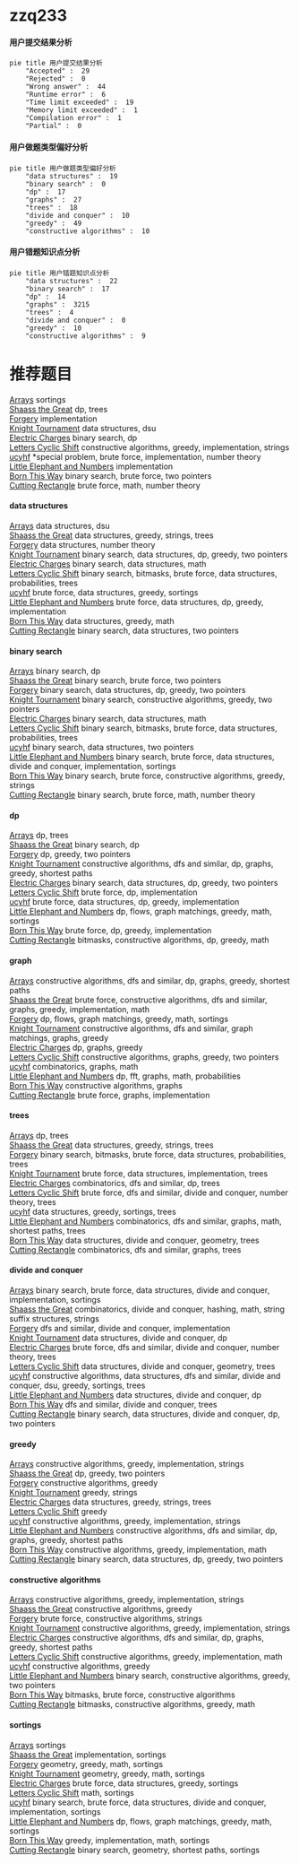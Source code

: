 # zzq233
<!-- tabs:start -->
#### **用户提交结果分析**

```mermaid
pie title 用户提交结果分析
    "Accepted" :  29
    "Rejected" :  0
    "Wrong answer" :  44
    "Runtime error" :  6
    "Time limit exceeded" :  19
    "Memory limit exceeded" :  1
    "Compilation error" :  1
    "Partial" :  0
```
#### **用户做题类型偏好分析**

```mermaid
pie title 用户做题类型偏好分析
    "data structures" :  19
    "binary search" :  0
    "dp" :  17
    "graphs" :  27
    "trees" :  18
    "divide and conquer" :  10
    "greedy" :  49
    "constructive algorithms" :  10
```
#### **用户错题知识点分析**

```mermaid
pie title 用户错题知识点分析
    "data structures" :  22
    "binary search" :  17
    "dp" :  14
    "graphs" :  3215
    "trees" :  4
    "divide and conquer" :  0
    "greedy" :  10
    "constructive algorithms" :  9
```
<!-- tabs:end -->
# 推荐题目
[Arrays](http://codeforces.com/problemset/problem/572/A)		sortings		  
[Shaass the Great](http://codeforces.com/problemset/problem/294/E)		dp,
                        trees		  
[Forgery](http://codeforces.com/problemset/problem/1059/B)		implementation		  
[Knight Tournament](http://codeforces.com/problemset/problem/356/A)		data structures,
                        dsu		  
[Electric Charges](http://codeforces.com/problemset/problem/623/C)		binary search,
                        dp		  
[Letters Cyclic Shift](http://codeforces.com/problemset/problem/708/A)		constructive algorithms,
                        greedy,
                        implementation,
                        strings		  
[ucyhf](http://codeforces.com/problemset/problem/171/F)		*special problem,
                        brute force,
                        implementation,
                        number theory		  
[Little Elephant and Numbers](http://codeforces.com/problemset/problem/221/B)		implementation		  
[Born This Way](http://codeforces.com/problemset/problem/1148/B)		binary search,
                        brute force,
                        two pointers		  
[Cutting Rectangle](http://codeforces.com/problemset/problem/963/C)		brute force,
                        math,
                        number theory		  
<!-- tabs:start -->
#### **data structures**
[Arrays](http://codeforces.com/problemset/problem/356/A)		data structures,
                        dsu		  
[Shaass the Great](http://codeforces.com/problemset/problem/923/C)		data structures,
                        greedy,
                        strings,
                        trees		  
[Forgery](http://codeforces.com/problemset/problem/914/D)		data structures,
                        number theory		  
[Knight Tournament](http://codeforces.com/problemset/problem/1492/C)		binary search,
                        data structures,
                        dp,
                        greedy,
                        two pointers		  
[Electric Charges](http://codeforces.com/problemset/problem/1490/G)		binary search,
                        data structures,
                        math		  
[Letters Cyclic Shift](http://codeforces.com/problemset/problem/1479/D)		binary search,
                        bitmasks,
                        brute force,
                        data structures,
                        probabilities,
                        trees		  
[ucyhf](http://codeforces.com/problemset/problem/1497/A)		brute force,
                        data structures,
                        greedy,
                        sortings		  
[Little Elephant and Numbers](http://codeforces.com/problemset/problem/1491/C)		brute force,
                        data structures,
                        dp,
                        greedy,
                        implementation		  
[Born This Way](http://codeforces.com/problemset/problem/1492/B)		data structures,
                        greedy,
                        math		  
[Cutting Rectangle](http://codeforces.com/problemset/problem/1436/E)		binary search,
                        data structures,
                        two pointers		  
#### **binary search**
[Arrays](http://codeforces.com/problemset/problem/623/C)		binary search,
                        dp		  
[Shaass the Great](http://codeforces.com/problemset/problem/1148/B)		binary search,
                        brute force,
                        two pointers		  
[Forgery](http://codeforces.com/problemset/problem/1492/C)		binary search,
                        data structures,
                        dp,
                        greedy,
                        two pointers		  
[Knight Tournament](http://codeforces.com/problemset/problem/1463/D)		binary search,
                        constructive algorithms,
                        greedy,
                        two pointers		  
[Electric Charges](http://codeforces.com/problemset/problem/1490/G)		binary search,
                        data structures,
                        math		  
[Letters Cyclic Shift](http://codeforces.com/problemset/problem/1479/D)		binary search,
                        bitmasks,
                        brute force,
                        data structures,
                        probabilities,
                        trees		  
[ucyhf](http://codeforces.com/problemset/problem/1436/E)		binary search,
                        data structures,
                        two pointers		  
[Little Elephant and Numbers](http://codeforces.com/problemset/problem/1461/D)		binary search,
                        brute force,
                        data structures,
                        divide and conquer,
                        implementation,
                        sortings		  
[Born This Way](http://codeforces.com/problemset/problem/1493/C)		binary search,
                        brute force,
                        constructive algorithms,
                        greedy,
                        strings		  
[Cutting Rectangle](http://codeforces.com/problemset/problem/1487/D)		binary search,
                        brute force,
                        math,
                        number theory		  
#### **dp**
[Arrays](http://codeforces.com/problemset/problem/294/E)		dp,
                        trees		  
[Shaass the Great](http://codeforces.com/problemset/problem/623/C)		binary search,
                        dp		  
[Forgery](http://codeforces.com/problemset/problem/1223/D)		dp,
                        greedy,
                        two pointers		  
[Knight Tournament](http://codeforces.com/problemset/problem/339/C)		constructive algorithms,
                        dfs and similar,
                        dp,
                        graphs,
                        greedy,
                        shortest paths		  
[Electric Charges](http://codeforces.com/problemset/problem/1492/C)		binary search,
                        data structures,
                        dp,
                        greedy,
                        two pointers		  
[Letters Cyclic Shift](https://codeforces.com/contest/1457/problem/C)		brute force,
                        dp,
                        implementation		  
[ucyhf](http://codeforces.com/problemset/problem/1491/C)		brute force,
                        data structures,
                        dp,
                        greedy,
                        implementation		  
[Little Elephant and Numbers](http://codeforces.com/problemset/problem/1437/C)		dp,
                        flows,
                        graph matchings,
                        greedy,
                        math,
                        sortings		  
[Born This Way](http://codeforces.com/problemset/problem/1499/B)		brute force,
                        dp,
                        greedy,
                        implementation		  
[Cutting Rectangle](http://codeforces.com/problemset/problem/1491/D)		bitmasks,
                        constructive algorithms,
                        dp,
                        greedy,
                        math		  
#### **graph**
[Arrays](http://codeforces.com/problemset/problem/339/C)		constructive algorithms,
                        dfs and similar,
                        dp,
                        graphs,
                        greedy,
                        shortest paths		  
[Shaass the Great](http://codeforces.com/problemset/problem/1487/C)		brute force,
                        constructive algorithms,
                        dfs and similar,
                        graphs,
                        greedy,
                        implementation,
                        math		  
[Forgery](http://codeforces.com/problemset/problem/1437/C)		dp,
                        flows,
                        graph matchings,
                        greedy,
                        math,
                        sortings		  
[Knight Tournament](http://codeforces.com/problemset/problem/1470/D)		constructive algorithms,
                        dfs and similar,
                        graph matchings,
                        graphs,
                        greedy		  
[Electric Charges](http://codeforces.com/problemset/problem/1476/C)		dp,
                        graphs,
                        greedy		  
[Letters Cyclic Shift](http://codeforces.com/problemset/problem/1304/D)		constructive algorithms,
                        graphs,
                        greedy,
                        two pointers		  
[ucyhf](http://codeforces.com/problemset/problem/1475/C)		combinatorics,
                        graphs,
                        math		  
[Little Elephant and Numbers](http://codeforces.com/problemset/problem/553/E)		dp,
                        fft,
                        graphs,
                        math,
                        probabilities		  
[Born This Way](http://codeforces.com/problemset/problem/1495/C)		constructive algorithms,
                        graphs		  
[Cutting Rectangle](http://codeforces.com/problemset/problem/1510/K)		brute force,
                        graphs,
                        implementation		  
#### **trees**
[Arrays](http://codeforces.com/problemset/problem/294/E)		dp,
                        trees		  
[Shaass the Great](http://codeforces.com/problemset/problem/923/C)		data structures,
                        greedy,
                        strings,
                        trees		  
[Forgery](http://codeforces.com/problemset/problem/1479/D)		binary search,
                        bitmasks,
                        brute force,
                        data structures,
                        probabilities,
                        trees		  
[Knight Tournament](http://codeforces.com/problemset/problem/1511/C)		brute force,
                        data structures,
                        implementation,
                        trees		  
[Electric Charges](http://codeforces.com/problemset/problem/1499/F)		combinatorics,
                        dfs and similar,
                        dp,
                        trees		  
[Letters Cyclic Shift](http://codeforces.com/problemset/problem/1491/E)		brute force,
                        dfs and similar,
                        divide and conquer,
                        number theory,
                        trees		  
[ucyhf](http://codeforces.com/problemset/problem/1466/D)		data structures,
                        greedy,
                        sortings,
                        trees		  
[Little Elephant and Numbers](http://codeforces.com/problemset/problem/1495/D)		combinatorics,
                        dfs and similar,
                        graphs,
                        math,
                        shortest paths,
                        trees		  
[Born This Way](http://codeforces.com/problemset/problem/1303/G)		data structures,
                        divide and conquer,
                        geometry,
                        trees		  
[Cutting Rectangle](http://codeforces.com/problemset/problem/1454/E)		combinatorics,
                        dfs and similar,
                        graphs,
                        trees		  
#### **divide and conquer**
[Arrays](http://codeforces.com/problemset/problem/1461/D)		binary search,
                        brute force,
                        data structures,
                        divide and conquer,
                        implementation,
                        sortings		  
[Shaass the Great](http://codeforces.com/problemset/problem/1466/G)		combinatorics,
                        divide and conquer,
                        hashing,
                        math,
                        string suffix structures,
                        strings		  
[Forgery](http://codeforces.com/problemset/problem/1490/D)		dfs and similar,
                        divide and conquer,
                        implementation		  
[Knight Tournament](https://codeforces.com/contest/1483/problem/C)		data structures,
                        divide and conquer,
                        dp		  
[Electric Charges](http://codeforces.com/problemset/problem/1491/E)		brute force,
                        dfs and similar,
                        divide and conquer,
                        number theory,
                        trees		  
[Letters Cyclic Shift](http://codeforces.com/problemset/problem/1303/G)		data structures,
                        divide and conquer,
                        geometry,
                        trees		  
[ucyhf](http://codeforces.com/problemset/problem/1494/D)		constructive algorithms,
                        data structures,
                        dfs and similar,
                        divide and conquer,
                        dsu,
                        greedy,
                        sortings,
                        trees		  
[Little Elephant and Numbers](http://codeforces.com/problemset/problem/1482/E)		data structures,
                        divide and conquer,
                        dp		  
[Born This Way](http://codeforces.com/problemset/problem/566/C)		dfs and similar,
                        divide and conquer,
                        trees		  
[Cutting Rectangle](http://codeforces.com/problemset/problem/1428/F)		binary search,
                        data structures,
                        divide and conquer,
                        dp,
                        two pointers		  
#### **greedy**
[Arrays](http://codeforces.com/problemset/problem/708/A)		constructive algorithms,
                        greedy,
                        implementation,
                        strings		  
[Shaass the Great](http://codeforces.com/problemset/problem/1223/D)		dp,
                        greedy,
                        two pointers		  
[Forgery](http://codeforces.com/problemset/problem/1452/F)		constructive algorithms,
                        greedy		  
[Knight Tournament](http://codeforces.com/problemset/problem/91/A)		greedy,
                        strings		  
[Electric Charges](http://codeforces.com/problemset/problem/923/C)		data structures,
                        greedy,
                        strings,
                        trees		  
[Letters Cyclic Shift](http://codeforces.com/problemset/problem/1077/B)		greedy		  
[ucyhf](https://codeforces.com/contest/709/problem/C)		constructive algorithms,
                        greedy,
                        implementation,
                        strings		  
[Little Elephant and Numbers](http://codeforces.com/problemset/problem/339/C)		constructive algorithms,
                        dfs and similar,
                        dp,
                        graphs,
                        greedy,
                        shortest paths		  
[Born This Way](http://codeforces.com/problemset/problem/1120/B)		constructive algorithms,
                        greedy,
                        implementation,
                        math		  
[Cutting Rectangle](http://codeforces.com/problemset/problem/1492/C)		binary search,
                        data structures,
                        dp,
                        greedy,
                        two pointers		  
#### **constructive algorithms**
[Arrays](http://codeforces.com/problemset/problem/708/A)		constructive algorithms,
                        greedy,
                        implementation,
                        strings		  
[Shaass the Great](http://codeforces.com/problemset/problem/1452/F)		constructive algorithms,
                        greedy		  
[Forgery](http://codeforces.com/problemset/problem/670/F)		brute force,
                        constructive algorithms,
                        strings		  
[Knight Tournament](https://codeforces.com/contest/709/problem/C)		constructive algorithms,
                        greedy,
                        implementation,
                        strings		  
[Electric Charges](http://codeforces.com/problemset/problem/339/C)		constructive algorithms,
                        dfs and similar,
                        dp,
                        graphs,
                        greedy,
                        shortest paths		  
[Letters Cyclic Shift](http://codeforces.com/problemset/problem/1120/B)		constructive algorithms,
                        greedy,
                        implementation,
                        math		  
[ucyhf](http://codeforces.com/problemset/problem/1493/A)		constructive algorithms,
                        greedy		  
[Little Elephant and Numbers](http://codeforces.com/problemset/problem/1463/D)		binary search,
                        constructive algorithms,
                        greedy,
                        two pointers		  
[Born This Way](https://codeforces.com/contest/1456/problem/B)		bitmasks,
                        brute force,
                        constructive algorithms		  
[Cutting Rectangle](http://codeforces.com/problemset/problem/1492/D)		bitmasks,
                        constructive algorithms,
                        greedy,
                        math		  
#### **sortings**
[Arrays](http://codeforces.com/problemset/problem/572/A)		sortings		  
[Shaass the Great](http://codeforces.com/problemset/problem/811/B)		implementation,
                        sortings		  
[Forgery](https://codeforces.com/contest/1496/problem/C)		geometry,
                        greedy,
                        math,
                        sortings		  
[Knight Tournament](http://codeforces.com/problemset/problem/1495/A)		geometry,
                        greedy,
                        math,
                        sortings		  
[Electric Charges](http://codeforces.com/problemset/problem/1497/A)		brute force,
                        data structures,
                        greedy,
                        sortings		  
[Letters Cyclic Shift](http://codeforces.com/problemset/problem/1427/A)		math,
                        sortings		  
[ucyhf](http://codeforces.com/problemset/problem/1461/D)		binary search,
                        brute force,
                        data structures,
                        divide and conquer,
                        implementation,
                        sortings		  
[Little Elephant and Numbers](http://codeforces.com/problemset/problem/1437/C)		dp,
                        flows,
                        graph matchings,
                        greedy,
                        math,
                        sortings		  
[Born This Way](http://codeforces.com/problemset/problem/1473/A)		greedy,
                        implementation,
                        math,
                        sortings		  
[Cutting Rectangle](http://codeforces.com/problemset/problem/1486/B)		binary search,
                        geometry,
                        shortest paths,
                        sortings		  
<!-- tabs:end -->
